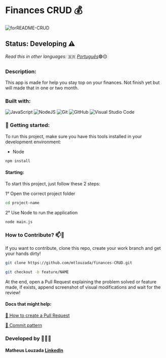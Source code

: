 # Finances CRUD 💰

![forREADME-CRUD](https://github.com/mtlouzada/finances-CRUD/assets/120414065/236fa4c5-a390-449f-b0ff-56115d5834d0)

## Status: Developing ⚠️

_Read this in other languages:_ 🇧🇷 [_Português_](./translations/README-ptBR.md)🟢🟡

### Description:

This app is made for help you stay top on your finances. Not finish yet but will made that in one or two month.

### Built with:

![JavaScript](https://img.shields.io/badge/javascript-%23323330.svg?style=for-the-badge&logo=javascript&logoColor=%23F7DF1E) ![NodeJS](https://img.shields.io/badge/node.js-6DA55F?style=for-the-badge&logo=node.js&logoColor=white) ![Git](https://img.shields.io/badge/git-%23F05033.svg?style=for-the-badge&logo=git&logoColor=white) ![GitHub](https://img.shields.io/badge/github-%23121011.svg?style=for-the-badge&logo=github&logoColor=white) ![Visual Studio Code](https://img.shields.io/badge/Visual%20Studio%20Code-0078d7.svg?style=for-the-badge&logo=visual-studio-code&logoColor=white)

### 🚀 Getting started:

To run this project, make sure you have this tools installed in your development environment:

* Node
```bash
npm install
```

#### Starting:

To start this project, just follow these 2 steps:

1° Open the correct project folder

```bash
cd project-name
```
2° Use Node to run the application

```bash
node main.js
```

### How to Contribute? 📫🦾
If you want to contribute, clone this repo, create your work branch and get your hands dirty!

```bash
git clone https://github.com/mtlouzada/finances-CRUD.git
```

```bash
git checkout -b feature/NAME
```

At the end, open a Pull Request explaining the problem solved or feature made, if exists, append screenshot of visual modifications and wait for the review!

#### Docs that might help:

[📝 How to create a Pull Request](https://www.atlassian.com/br/git/tutorials/making-a-pull-request)

[💾 Commit pattern](https://gist.github.com/joshbuchea/6f47e86d2510bce28f8e7f42ae84c716)

### Developed by 🧑🏻‍💻

#### Matheus Louzada [LinkedIn](https://www.linkedin.com/in/matheus-louzadaa)
